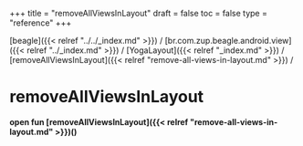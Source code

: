 +++
title = "removeAllViewsInLayout"
draft = false
toc = false
type = "reference"
+++

[beagle]({{< relref "../../_index.md" >}}) / [br.com.zup.beagle.android.view]({{< relref "../_index.md" >}}) / [YogaLayout]({{< relref "_index.md" >}}) / [removeAllViewsInLayout]({{< relref "remove-all-views-in-layout.md" >}}) / 



# removeAllViewsInLayout  
  
<b><b>open fun [removeAllViewsInLayout]({{< relref "remove-all-views-in-layout.md" >}})()</b></b>  



